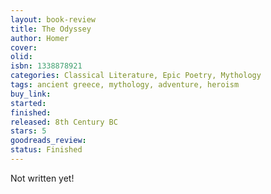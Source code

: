 ```yaml
---
layout: book-review
title: The Odyssey
author: Homer
cover:
olid:
isbn: 1338878921
categories: Classical Literature, Epic Poetry, Mythology
tags: ancient greece, mythology, adventure, heroism
buy_link:
started:
finished:
released: 8th Century BC
stars: 5
goodreads_review:
status: Finished
---
```


Not written yet!
